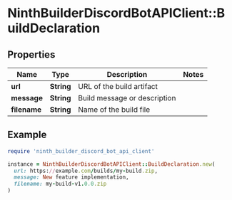 # NinthBuilderDiscordBotAPIClient::BuildDeclaration

## Properties

| Name | Type | Description | Notes |
| ---- | ---- | ----------- | ----- |
| **url** | **String** | URL of the build artifact |  |
| **message** | **String** | Build message or description |  |
| **filename** | **String** | Name of the build file |  |

## Example

```ruby
require 'ninth_builder_discord_bot_api_client'

instance = NinthBuilderDiscordBotAPIClient::BuildDeclaration.new(
  url: https://example.com/builds/my-build.zip,
  message: New feature implementation,
  filename: my-build-v1.0.0.zip
)
```

